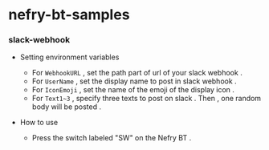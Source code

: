 # nefry-bt-samples

### slack-webhook

* Setting environment variables
    * For `WebhookURL` , set the path part of url of your slack webhook .
    * For `UserName` , set the display name to post in slack webhook .
    * For `IconEmoji` , set the name of the emoji of the display icon .
    * For `Text1~3` , specify three texts to post on slack . Then , one random body will be posted .

* How to use
    * Press the switch labeled "SW" on the Nefry BT .
